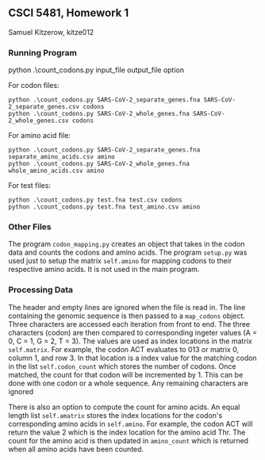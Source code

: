 ## CSCI 5481,  Homework 1

Samuel Kitzerow, kitze012

### Running Program

python .\count_codons.py input_file output_file option

For codon files:  
```
python .\count_codons.py SARS-CoV-2_separate_genes.fna SARS-CoV-2_separate_genes.csv codons
python .\count_codons.py SARS-CoV-2_whole_genes.fna SARS-CoV-2_whole_genes.csv codons
```

For amino acid file:  
```
python .\count_codons.py SARS-CoV-2_separate_genes.fna separate_amino_acids.csv amino
python .\count_codons.py SARS-CoV-2_whole_genes.fna whole_amino_acids.csv amino
```

For test files:
```
python .\count_codons.py test.fna test.csv codons
python .\count_codons.py test.fna test_amino.csv amino
```

### Other Files

The program `codon_mapping.py` creates an object that takes in the codon data and counts the codons and amino acids. The program `setup.py` was used just to setup the matrix `self.amino` for mapping codons to their respective amino acids. It is not used in the main program.

### Processing Data

The header and empty lines are ignored when the file is read in. The line containing the genomic sequence is then passed to a `map_codons` object. Three characters are accessed each iteration from front to end. The three characters (codon) are then compared to corresponding ingeter values (A = 0, C = 1, G = 2, T = 3). The values are used as index locations in the matrix `self.matrix`. For example, the codon ACT evaluates to 013 or matrix 0, column 1, and row 3. In that location is a index value for the matching codon in the list `self.codon_count` which stores the number of codons. Once matched, the count for that codon will be incremented by 1. This can be done with one codon or a whole sequence. Any remaining characters are ignored

There is also an option to compute the count for amino acids. An equal length list `self.amatrix` stores the index locations for the codon's corresponding amino acids in `self.amino`. For example, the codon ACT will return the value 2 which is the index location for the amino acid Thr. The count for the amino acid is then updated in `amino_count` which is returned when all amino acids have been counted. 